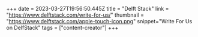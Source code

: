 +++
date = 2023-03-27T19:56:50.445Z
title = "Delft Stack"
link = "https://www.delftstack.com/write-for-us/"
thumbnail = "https://www.delftstack.com/apple-touch-icon.png"
snippet="Write For Us on DelfStack"
tags = ["content-creator"]
+++
